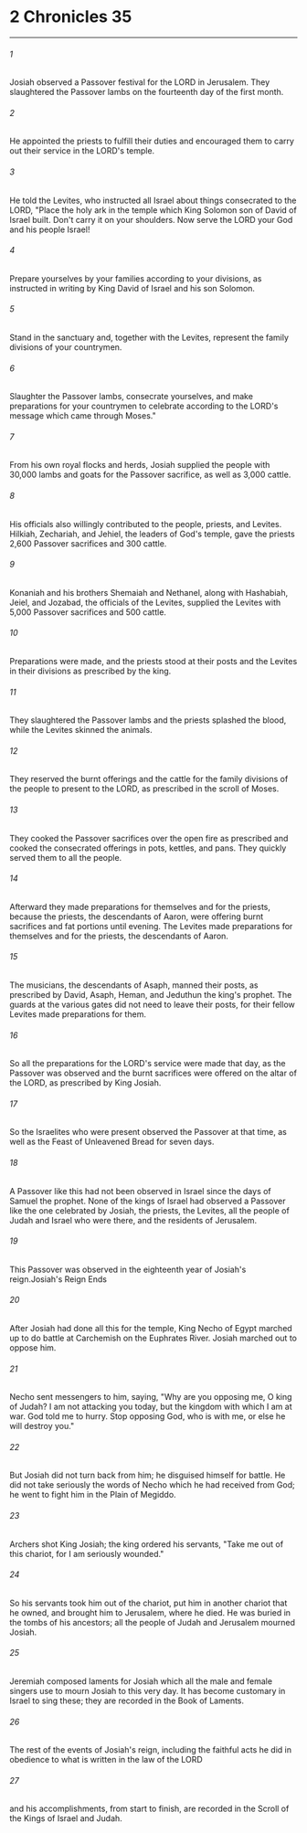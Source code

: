 # 2 Chronicles 35
***



###### 1 
Josiah observed a Passover festival for the LORD in Jerusalem. They slaughtered the Passover lambs on the fourteenth day of the first month. 

###### 2 
He appointed the priests to fulfill their duties and encouraged them to carry out their service in the LORD's temple. 

###### 3 
He told the Levites, who instructed all Israel about things consecrated to the LORD, "Place the holy ark in the temple which King Solomon son of David of Israel built. Don't carry it on your shoulders. Now serve the LORD your God and his people Israel! 

###### 4 
Prepare yourselves by your families according to your divisions, as instructed in writing by King David of Israel and his son Solomon. 

###### 5 
Stand in the sanctuary and, together with the Levites, represent the family divisions of your countrymen. 

###### 6 
Slaughter the Passover lambs, consecrate yourselves, and make preparations for your countrymen to celebrate according to the LORD's message which came through Moses." 

###### 7 
From his own royal flocks and herds, Josiah supplied the people with 30,000 lambs and goats for the Passover sacrifice, as well as 3,000 cattle. 

###### 8 
His officials also willingly contributed to the people, priests, and Levites. Hilkiah, Zechariah, and Jehiel, the leaders of God's temple, gave the priests 2,600 Passover sacrifices and 300 cattle. 

###### 9 
Konaniah and his brothers Shemaiah and Nethanel, along with Hashabiah, Jeiel, and Jozabad, the officials of the Levites, supplied the Levites with 5,000 Passover sacrifices and 500 cattle. 

###### 10 
Preparations were made, and the priests stood at their posts and the Levites in their divisions as prescribed by the king. 

###### 11 
They slaughtered the Passover lambs and the priests splashed the blood, while the Levites skinned the animals. 

###### 12 
They reserved the burnt offerings and the cattle for the family divisions of the people to present to the LORD, as prescribed in the scroll of Moses. 

###### 13 
They cooked the Passover sacrifices over the open fire as prescribed and cooked the consecrated offerings in pots, kettles, and pans. They quickly served them to all the people. 

###### 14 
Afterward they made preparations for themselves and for the priests, because the priests, the descendants of Aaron, were offering burnt sacrifices and fat portions until evening. The Levites made preparations for themselves and for the priests, the descendants of Aaron. 

###### 15 
The musicians, the descendants of Asaph, manned their posts, as prescribed by David, Asaph, Heman, and Jeduthun the king's prophet. The guards at the various gates did not need to leave their posts, for their fellow Levites made preparations for them. 

###### 16 
So all the preparations for the LORD's service were made that day, as the Passover was observed and the burnt sacrifices were offered on the altar of the LORD, as prescribed by King Josiah. 

###### 17 
So the Israelites who were present observed the Passover at that time, as well as the Feast of Unleavened Bread for seven days. 

###### 18 
A Passover like this had not been observed in Israel since the days of Samuel the prophet. None of the kings of Israel had observed a Passover like the one celebrated by Josiah, the priests, the Levites, all the people of Judah and Israel who were there, and the residents of Jerusalem. 

###### 19 
This Passover was observed in the eighteenth year of Josiah's reign.Josiah's Reign Ends 

###### 20 
After Josiah had done all this for the temple, King Necho of Egypt marched up to do battle at Carchemish on the Euphrates River. Josiah marched out to oppose him. 

###### 21 
Necho sent messengers to him, saying, "Why are you opposing me, O king of Judah? I am not attacking you today, but the kingdom with which I am at war. God told me to hurry. Stop opposing God, who is with me, or else he will destroy you." 

###### 22 
But Josiah did not turn back from him; he disguised himself for battle. He did not take seriously the words of Necho which he had received from God; he went to fight him in the Plain of Megiddo. 

###### 23 
Archers shot King Josiah; the king ordered his servants, "Take me out of this chariot, for I am seriously wounded." 

###### 24 
So his servants took him out of the chariot, put him in another chariot that he owned, and brought him to Jerusalem, where he died. He was buried in the tombs of his ancestors; all the people of Judah and Jerusalem mourned Josiah. 

###### 25 
Jeremiah composed laments for Josiah which all the male and female singers use to mourn Josiah to this very day. It has become customary in Israel to sing these; they are recorded in the Book of Laments. 

###### 26 
The rest of the events of Josiah's reign, including the faithful acts he did in obedience to what is written in the law of the LORD 

###### 27 
and his accomplishments, from start to finish, are recorded in the Scroll of the Kings of Israel and Judah.
